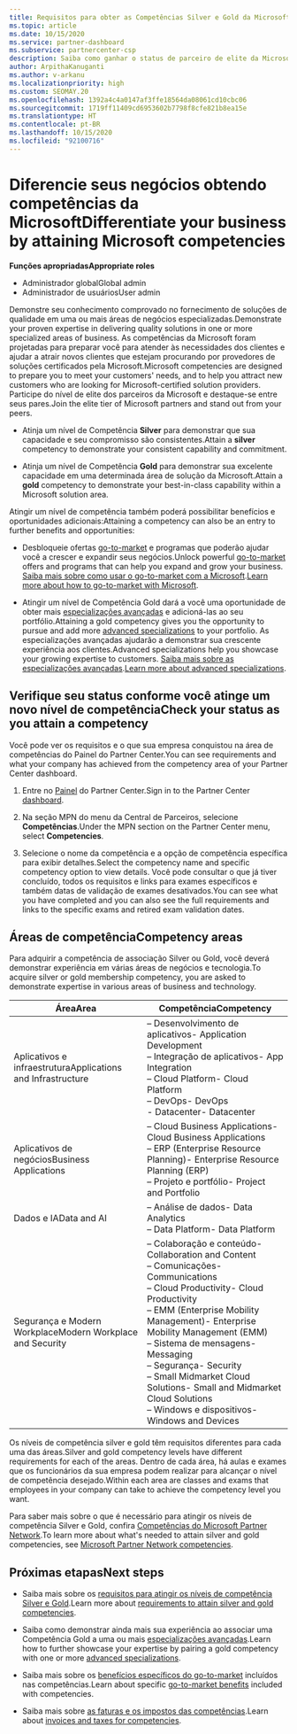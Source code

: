 ```yaml
---
title: Requisitos para obter as Competências Silver e Gold da Microsoft
ms.topic: article
ms.date: 10/15/2020
ms.service: partner-dashboard
ms.subservice: partnercenter-csp
description: Saiba como ganhar o status de parceiro de elite da Microsoft e atrair novos clientes atendendo aos requisitos de competência para obter os níveis de associação Gold e Silver.
author: ArpithaKanuganti
ms.author: v-arkanu
ms.localizationpriority: high
ms.custom: SEOMAY.20
ms.openlocfilehash: 1392a4c4a0147af3ffe18564da08061cd10cbc06
ms.sourcegitcommit: 1719ff11409cd6953602b7798f8cfe821b8ea15e
ms.translationtype: HT
ms.contentlocale: pt-BR
ms.lasthandoff: 10/15/2020
ms.locfileid: "92100716"
---
```

# <a name="differentiate-your-business-by-attaining-microsoft-competencies"></a><span data-ttu-id="90484-103">Diferencie seus negócios obtendo competências da Microsoft</span><span class="sxs-lookup"><span data-stu-id="90484-103">Differentiate your business by attaining Microsoft competencies</span></span>

<span data-ttu-id="90484-104">**Funções apropriadas**</span><span class="sxs-lookup"><span data-stu-id="90484-104">**Appropriate roles**</span></span>
- <span data-ttu-id="90484-105">Administrador global</span><span class="sxs-lookup"><span data-stu-id="90484-105">Global admin</span></span>
- <span data-ttu-id="90484-106">Administrador de usuários</span><span class="sxs-lookup"><span data-stu-id="90484-106">User admin</span></span>

<span data-ttu-id="90484-107">Demonstre seu conhecimento comprovado no fornecimento de soluções de qualidade em uma ou mais áreas de negócios especializadas.</span><span class="sxs-lookup"><span data-stu-id="90484-107">Demonstrate your proven expertise in delivering quality solutions in one or more specialized areas of business.</span></span> <span data-ttu-id="90484-108">As competências da Microsoft foram projetadas para preparar você para atender às necessidades dos clientes e ajudar a atrair novos clientes que estejam procurando por provedores de soluções certificados pela Microsoft.</span><span class="sxs-lookup"><span data-stu-id="90484-108">Microsoft competencies are designed to prepare you to meet your customers' needs, and to help you attract new customers who are looking for Microsoft-certified solution providers.</span></span> <span data-ttu-id="90484-109">Participe do nível de elite dos parceiros da Microsoft e destaque-se entre seus pares.</span><span class="sxs-lookup"><span data-stu-id="90484-109">Join the elite tier of Microsoft partners and stand out from your peers.</span></span>

- <span data-ttu-id="90484-110">Atinja um nível de Competência **Silver** para demonstrar que sua capacidade e seu compromisso são consistentes.</span><span class="sxs-lookup"><span data-stu-id="90484-110">Attain a **silver** competency to demonstrate your consistent capability and commitment.</span></span>

- <span data-ttu-id="90484-111">Atinja um nível de Competência **Gold** para demonstrar sua excelente capacidade em uma determinada área de solução da Microsoft.</span><span class="sxs-lookup"><span data-stu-id="90484-111">Attain a **gold** competency to demonstrate your best-in-class capability within a Microsoft solution area.</span></span>

<span data-ttu-id="90484-112">Atingir um nível de competência também poderá possibilitar benefícios e oportunidades adicionais:</span><span class="sxs-lookup"><span data-stu-id="90484-112">Attaining a competency can also be an entry to further benefits and opportunities:</span></span>

- <span data-ttu-id="90484-113">Desbloqueie ofertas [go-to-market](mpn-learn-about-go-to-market-benefits.md) e programas que poderão ajudar você a crescer e expandir seus negócios.</span><span class="sxs-lookup"><span data-stu-id="90484-113">Unlock powerful [go-to-market](mpn-learn-about-go-to-market-benefits.md) offers and programs that can help you expand and grow your business.</span></span> <span data-ttu-id="90484-114">[Saiba mais sobre como usar o go-to-market com a Microsoft](https://partner.microsoft.com/solutions/go-to-market).</span><span class="sxs-lookup"><span data-stu-id="90484-114">[Learn more about how to go-to-market with Microsoft](https://partner.microsoft.com/solutions/go-to-market).</span></span>

- <span data-ttu-id="90484-115">Atingir um nível de Competência Gold dará a você uma oportunidade de obter mais [especializações avançadas](advanced-specializations.md) e adicioná-las ao seu portfólio.</span><span class="sxs-lookup"><span data-stu-id="90484-115">Attaining a gold competency gives you the opportunity to pursue and add more [advanced specializations](advanced-specializations.md) to your portfolio.</span></span> <span data-ttu-id="90484-116">As especializações avançadas ajudarão a demonstrar sua crescente experiência aos clientes.</span><span class="sxs-lookup"><span data-stu-id="90484-116">Advanced specializations help you showcase your growing expertise to customers.</span></span> <span data-ttu-id="90484-117">[Saiba mais sobre as especializações avançadas](https://partner.microsoft.com/membership/advanced-specialization).</span><span class="sxs-lookup"><span data-stu-id="90484-117">[Learn more about advanced specializations](https://partner.microsoft.com/membership/advanced-specialization).</span></span>

## <a name="check-your-status-as-you-attain-a-competency"></a><span data-ttu-id="90484-118">Verifique seu status conforme você atinge um novo nível de competência</span><span class="sxs-lookup"><span data-stu-id="90484-118">Check your status as you attain a competency</span></span>

<span data-ttu-id="90484-119">Você pode ver os requisitos e o que sua empresa conquistou na área de competências do Painel do Partner Center.</span><span class="sxs-lookup"><span data-stu-id="90484-119">You can see requirements and what your company has achieved from the competency area of your Partner Center dashboard.</span></span>

1. <span data-ttu-id="90484-120">Entre no [Painel](https://partner.microsoft.com/dashboard/home) do Partner Center.</span><span class="sxs-lookup"><span data-stu-id="90484-120">Sign in to the Partner Center [dashboard](https://partner.microsoft.com/dashboard/home).</span></span>

2. <span data-ttu-id="90484-121">Na seção MPN do menu da Central de Parceiros, selecione **Competências**.</span><span class="sxs-lookup"><span data-stu-id="90484-121">Under the MPN section on the Partner Center menu, select **Competencies**.</span></span>

3. <span data-ttu-id="90484-122">Selecione o nome da competência e a opção de competência específica para exibir detalhes.</span><span class="sxs-lookup"><span data-stu-id="90484-122">Select the competency name and specific competency option to view details.</span></span> <span data-ttu-id="90484-123">Você pode consultar o que já tiver concluído, todos os requisitos e links para exames específicos e também datas de validação de exames desativados.</span><span class="sxs-lookup"><span data-stu-id="90484-123">You can see what you have completed and you can also see the full requirements and links to the specific exams and retired exam validation dates.</span></span>

## <a name="competency-areas"></a><span data-ttu-id="90484-124">Áreas de competência</span><span class="sxs-lookup"><span data-stu-id="90484-124">Competency areas</span></span>

<span data-ttu-id="90484-125">Para adquirir a competência de associação Silver ou Gold, você deverá demonstrar experiência em várias áreas de negócios e tecnologia.</span><span class="sxs-lookup"><span data-stu-id="90484-125">To acquire silver or gold membership competency, you are asked to demonstrate expertise in various areas of business and technology.</span></span>

|<span data-ttu-id="90484-126">**Área**</span><span class="sxs-lookup"><span data-stu-id="90484-126">**Area**</span></span>            |<span data-ttu-id="90484-127">**Competência**</span><span class="sxs-lookup"><span data-stu-id="90484-127">**Competency**</span></span>                    |
|--------------------|--------------------------------|
|<span data-ttu-id="90484-128">Aplicativos e infraestrutura</span><span class="sxs-lookup"><span data-stu-id="90484-128">Applications and Infrastructure</span></span>| <span data-ttu-id="90484-129">– Desenvolvimento de aplicativos</span><span class="sxs-lookup"><span data-stu-id="90484-129">- Application Development</span></span><br/> <span data-ttu-id="90484-130">– Integração de aplicativos</span><span class="sxs-lookup"><span data-stu-id="90484-130">- App Integration</span></span><br/> <span data-ttu-id="90484-131">– Cloud Platform</span><span class="sxs-lookup"><span data-stu-id="90484-131">- Cloud Platform</span></span><br/> <span data-ttu-id="90484-132">– DevOps</span><span class="sxs-lookup"><span data-stu-id="90484-132">- DevOps</span></span><br/> <span data-ttu-id="90484-133">- Datacenter</span><span class="sxs-lookup"><span data-stu-id="90484-133">- Datacenter</span></span> |
|<span data-ttu-id="90484-134">Aplicativos de negócios</span><span class="sxs-lookup"><span data-stu-id="90484-134">Business Applications</span></span> | <span data-ttu-id="90484-135">– Cloud Business Applications</span><span class="sxs-lookup"><span data-stu-id="90484-135">- Cloud Business Applications</span></span></br> <span data-ttu-id="90484-136">– ERP (Enterprise Resource Planning)</span><span class="sxs-lookup"><span data-stu-id="90484-136">- Enterprise Resource Planning (ERP)</span></span></br> <span data-ttu-id="90484-137">– Projeto e portfólio</span><span class="sxs-lookup"><span data-stu-id="90484-137">- Project and Portfolio</span></span> |
|<span data-ttu-id="90484-138">Dados e IA</span><span class="sxs-lookup"><span data-stu-id="90484-138">Data and AI</span></span>| <span data-ttu-id="90484-139">– Análise de dados</span><span class="sxs-lookup"><span data-stu-id="90484-139">- Data Analytics</span></span><br/> <span data-ttu-id="90484-140">– Data Platform</span><span class="sxs-lookup"><span data-stu-id="90484-140">- Data Platform</span></span> |
|<span data-ttu-id="90484-141">Segurança e Modern Workplace</span><span class="sxs-lookup"><span data-stu-id="90484-141">Modern Workplace and Security</span></span> | <span data-ttu-id="90484-142">– Colaboração e conteúdo</span><span class="sxs-lookup"><span data-stu-id="90484-142">- Collaboration and Content</span></span><br/> <span data-ttu-id="90484-143">– Comunicações</span><span class="sxs-lookup"><span data-stu-id="90484-143">- Communications</span></span><br/> <span data-ttu-id="90484-144">– Cloud Productivity</span><span class="sxs-lookup"><span data-stu-id="90484-144">- Cloud Productivity</span></span><br/> <span data-ttu-id="90484-145">– EMM (Enterprise Mobility Management)</span><span class="sxs-lookup"><span data-stu-id="90484-145">- Enterprise Mobility Management (EMM)</span></span><br/> <span data-ttu-id="90484-146">– Sistema de mensagens</span><span class="sxs-lookup"><span data-stu-id="90484-146">- Messaging</span></span><br/> <span data-ttu-id="90484-147">– Segurança</span><span class="sxs-lookup"><span data-stu-id="90484-147">- Security</span></span><br/> <span data-ttu-id="90484-148">– Small Midmarket Cloud Solutions</span><span class="sxs-lookup"><span data-stu-id="90484-148">- Small and Midmarket Cloud Solutions</span></span><br/> <span data-ttu-id="90484-149">– Windows e dispositivos</span><span class="sxs-lookup"><span data-stu-id="90484-149">- Windows and Devices</span></span> |

<span data-ttu-id="90484-150">Os níveis de competência silver e gold têm requisitos diferentes para cada uma das áreas.</span><span class="sxs-lookup"><span data-stu-id="90484-150">Silver and gold competency levels have different requirements for each of the areas.</span></span> <span data-ttu-id="90484-151">Dentro de cada área, há aulas e exames que os funcionários da sua empresa podem realizar para alcançar o nível de competência desejado.</span><span class="sxs-lookup"><span data-stu-id="90484-151">Within each area are classes and exams that employees in your company can take to achieve the competency level you want.</span></span> 

<span data-ttu-id="90484-152">Para saber mais sobre o que é necessário para atingir os níveis de competência Silver e Gold, confira [Competências do Microsoft Partner Network](https://partner.microsoft.com/membership/competencies).</span><span class="sxs-lookup"><span data-stu-id="90484-152">To learn more about what's needed to attain silver and gold competencies, see [Microsoft Partner Network competencies](https://partner.microsoft.com/membership/competencies).</span></span>

## <a name="next-steps"></a><span data-ttu-id="90484-153">Próximas etapas</span><span class="sxs-lookup"><span data-stu-id="90484-153">Next steps</span></span>

- <span data-ttu-id="90484-154">Saiba mais sobre os [requisitos para atingir os níveis de competência Silver e Gold](https://partner.microsoft.com/membership/competencies).</span><span class="sxs-lookup"><span data-stu-id="90484-154">Learn more about [requirements to attain silver and gold competencies](https://partner.microsoft.com/membership/competencies).</span></span>

- <span data-ttu-id="90484-155">Saiba como demonstrar ainda mais sua experiência ao associar uma Competência Gold a uma ou mais [especializações avançadas](advanced-specializations.md).</span><span class="sxs-lookup"><span data-stu-id="90484-155">Learn how to further showcase your expertise by pairing a gold competency with one or more [advanced specializations](advanced-specializations.md).</span></span>

- <span data-ttu-id="90484-156">Saiba mais sobre os [benefícios específicos do go-to-market](mpn-learn-about-go-to-market-benefits.md) incluídos nas competências.</span><span class="sxs-lookup"><span data-stu-id="90484-156">Learn about specific [go-to-market benefits](mpn-learn-about-go-to-market-benefits.md) included with competencies.</span></span>

- <span data-ttu-id="90484-157">Saiba mais sobre [as faturas e os impostos das competências](mpn-view-print-maps-invoice.md).</span><span class="sxs-lookup"><span data-stu-id="90484-157">Learn about [invoices and taxes for competencies](mpn-view-print-maps-invoice.md).</span></span>

